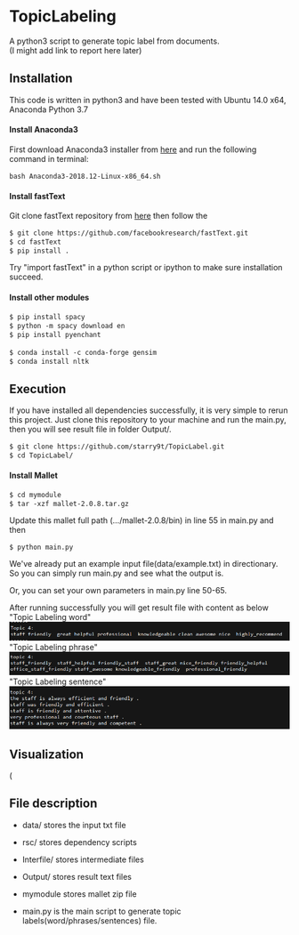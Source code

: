 # TopicLabeling
A python3 script to generate topic label from documents.
<br>(I might add link to report here later)

## Installation

This code is written in python3 and have been tested with Ubuntu 14.0 x64, Anaconda Python 3.7 

#### Install Anaconda3
First download Anaconda3 installer from [here](https://www.anaconda.com/distribution/#linux) and run the following command in terminal:
```
bash Anaconda3-2018.12-Linux-x86_64.sh
```

#### Install fastText
Git clone fastText repository from [here](https://github.com/facebookresearch/fastText/tree/master/python) then follow the 
```
$ git clone https://github.com/facebookresearch/fastText.git
$ cd fastText
$ pip install .
```
Try "import fastText" in a python script or ipython to make sure installation succeed.

#### Install other modules

```
$ pip install spacy
$ python -m spacy download en
$ pip install pyenchant 

$ conda install -c conda-forge gensim
$ conda install nltk
```
## Execution

If you have installed all dependencies successfully, it is very simple to rerun this project. Just clone this repository to your machine and run the main.py, then you will see result file in folder Output/.
```
$ git clone https://github.com/starry9t/TopicLabel.git
$ cd TopicLabel/
```
#### Install Mallet
```
$ cd mymodule
$ tar -xzf mallet-2.0.8.tar.gz
```
Update this mallet full path (.../mallet-2.0.8/bin) in line 55 in main.py and then
```
$ python main.py
```

We've already put an example input file(data/example.txt) in directionary. So you can simply run main.py and see what the output is.

Or, you can set your own parameters in main.py line 50-65.

After running successfully you will get result file with content as below
"Topic Labeling word"
![image](https://github.com/starry9t/TopicLabel/blob/master/image/word.png)
"Topic Labeling phrase"
![image](https://github.com/starry9t/TopicLabel/blob/master/image/sentence.png)
"Topic Labeling sentence"
![image](https://github.com/starry9t/TopicLabel/blob/master/image/phrase.png)

## Visualization

(

## File description

* data/ stores the input txt file

* rsc/ stores dependency scripts

* Interfile/ stores intermediate files

* Output/ stores result text files

* mymodule stores mallet zip file

* main.py is the main script to generate topic labels(word/phrases/sentences) file. 
